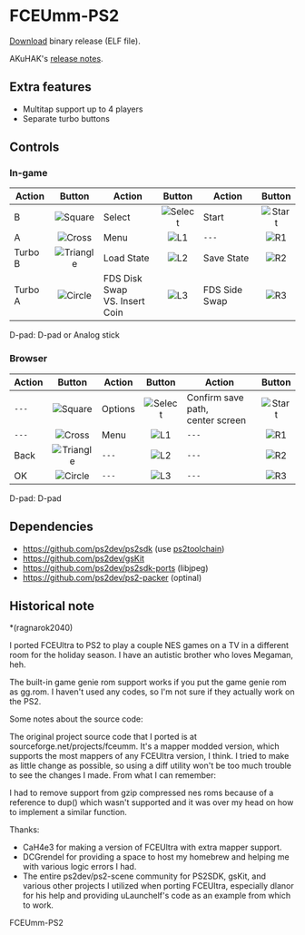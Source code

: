 FCEUmm-PS2
===========

[Download](https://github.com/infval/Fceumm-PS2/releases) binary release (ELF file).

AKuHAK's [release notes](http://psx-scene.com/forums/f176/fceu-mm-ps2-new-version-118166/).
## Extra features
* Multitap support up to 4 players
* Separate turbo buttons
## Controls
### In-game

Action | Button | Action | Button | Action | Button
------ | :----: | ------ | :----: | ------ | :----:
B | ![Square](https://user-images.githubusercontent.com/38145742/38648065-120deeb8-3df8-11e8-984b-cccab8dd4622.png) | Select | ![Select](https://user-images.githubusercontent.com/38145742/38648134-65d593ca-3df8-11e8-9926-44357e5c44cd.png) | Start | ![Start](https://user-images.githubusercontent.com/38145742/38648145-717997d0-3df8-11e8-99b0-f98a75fc682b.png)
A | ![Cross](https://user-images.githubusercontent.com/38145742/38648019-e30fd27a-3df7-11e8-8e6b-660cdf65b9f6.png) | Menu | ![L1](https://user-images.githubusercontent.com/38145742/38646430-9b548400-3df0-11e8-9158-e6d77afd2115.png) | `---` | ![R1](https://user-images.githubusercontent.com/38145742/38648091-2a2bbe76-3df8-11e8-9894-c53092ee8557.png)
Turbo B | ![Triangle](https://user-images.githubusercontent.com/38145742/38646514-f0d0f2ec-3df0-11e8-9ff6-968a9f43ba9b.png) | Load State | ![L2](https://user-images.githubusercontent.com/38145742/38648101-3684328e-3df8-11e8-83b6-a17a6bb076a9.png) | Save State | ![R2](https://user-images.githubusercontent.com/38145742/38648109-4039008e-3df8-11e8-9171-1b6bacb38091.png)
Turbo A | ![Circle](https://user-images.githubusercontent.com/38145742/38646507-eef3b536-3df0-11e8-8057-c4f8dd361eba.png) | FDS Disk Swap<br/>VS. Insert Coin | ![L3](https://user-images.githubusercontent.com/38145742/38648117-4e97d3d0-3df8-11e8-9278-bc95530fad35.png) | FDS Side Swap | ![R3](https://user-images.githubusercontent.com/38145742/38648122-5b92778e-3df8-11e8-82ea-2eadfcd8764a.png)

D-pad: D-pad or Analog stick
### Browser

Action | Button | Action | Button | Action | Button
------ | :----: | ------ | :----: | ------ | :----:
`---` | ![Square](https://user-images.githubusercontent.com/38145742/38648065-120deeb8-3df8-11e8-984b-cccab8dd4622.png) | Options | ![Select](https://user-images.githubusercontent.com/38145742/38648134-65d593ca-3df8-11e8-9926-44357e5c44cd.png) | Confirm save path,<br/>center screen | ![Start](https://user-images.githubusercontent.com/38145742/38648145-717997d0-3df8-11e8-99b0-f98a75fc682b.png)
`---` | ![Cross](https://user-images.githubusercontent.com/38145742/38648019-e30fd27a-3df7-11e8-8e6b-660cdf65b9f6.png) | Menu | ![L1](https://user-images.githubusercontent.com/38145742/38646430-9b548400-3df0-11e8-9158-e6d77afd2115.png) | `---` | ![R1](https://user-images.githubusercontent.com/38145742/38648091-2a2bbe76-3df8-11e8-9894-c53092ee8557.png)
Back | ![Triangle](https://user-images.githubusercontent.com/38145742/38646514-f0d0f2ec-3df0-11e8-9ff6-968a9f43ba9b.png) | `---` | ![L2](https://user-images.githubusercontent.com/38145742/38648101-3684328e-3df8-11e8-83b6-a17a6bb076a9.png) | `---` | ![R2](https://user-images.githubusercontent.com/38145742/38648109-4039008e-3df8-11e8-9171-1b6bacb38091.png)
OK | ![Circle](https://user-images.githubusercontent.com/38145742/38646507-eef3b536-3df0-11e8-8057-c4f8dd361eba.png) | `---` | ![L3](https://user-images.githubusercontent.com/38145742/38648117-4e97d3d0-3df8-11e8-9278-bc95530fad35.png) | `---` | ![R3](https://user-images.githubusercontent.com/38145742/38648122-5b92778e-3df8-11e8-82ea-2eadfcd8764a.png)

D-pad: D-pad
## Dependencies
* https://github.com/ps2dev/ps2sdk (use [ps2toolchain](https://github.com/ps2dev/ps2toolchain))
* https://github.com/ps2dev/gsKit
* https://github.com/ps2dev/ps2sdk-ports (libjpeg)
* https://github.com/ps2dev/ps2-packer (optinal)

## Historical note

*(ragnarok2040)

I ported FCEUltra to PS2 to play a couple NES games on a TV in a different room for the holiday season. I have an autistic brother who loves Megaman, heh.

The built-in game genie rom support works if you put the game genie rom as gg.rom. I haven't used any codes, so I'm not sure if they actually work on the PS2.

Some notes about the source code:

The original project source code that I ported is at sourceforge.net/projects/fceumm. It's a mapper modded version, which supports the most mappers of any FCEUltra version, I think. I tried to make as little change as possible, so using a diff utility won't be too much trouble to see the changes I made. From what I can remember:

I had to remove support from gzip compressed nes roms because of a reference to dup() which wasn't supported and it was over my head on how to implement a similar function.

Thanks:
- CaH4e3 for making a version of FCEUltra with extra mapper support.
- DCGrendel for providing a space to host my homebrew and helping me with various logic errors I had.
- The entire ps2dev/ps2-scene community for PS2SDK, gsKit, and various other projects I utilized when porting FCEUltra, especially dlanor for his help and providing uLaunchelf's code as an example from which to work.

FCEUmm-PS2
